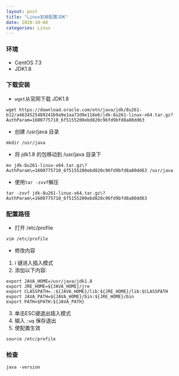 ```yaml
---
layout: post
title: "Linux安装配置JDK"
date: 2020-10-08
categories: Linux
---
```


### 环境
* CentOS 7.3
* JDK1.8

### 下载安装
* `wget`从官网下载 JDK1.8
```
wget https://download.oracle.com/otn/java/jdk/8u261-b12/a4634525489241b9a9e1aa73d9e118e6/jdk-8u261-linux-x64.tar.gz?AuthParam=1600775710_6f5155200ebd820c96fd9bfd8a80dd63
```
* 创建 /usr/java 目录
```
mkdir /usr/java
```

* 将 jdk1.8 的包移动到 /usr/java 目录下
```
mv jdk-8u261-linux-x64.tar.gz\?AuthParam\=1600775710_6f5155200ebd820c96fd9bfd8a80dd63 /usr/java
```
* 使用`tar -zxvf`解压
```
tar -zxvf jdk-8u261-linux-x64.tar.gz\?AuthParam\=1600775710_6f5155200ebd820c96fd9bfd8a80dd63
```

### 配置路径
* 打开 /etc/profile
```
vim /etc/profile
```
* 修改内容
1. i 键进入插入模式
2. 添加以下内容:
```
export JAVA_HOME=/usr/java/jdk1.8
export JRE_HOME=${JAVA_HOME}/jre
export CLASSPATH=.:${JAVA_HOME}/lib:${JRE_HOME}/lib:$CLASSPATH
export JAVA_PATH=${JAVA_HOME}/bin:${JRE_HOME}/bin
export PATH=$PATH:${JAVA_PATH}
```
3. 单击ESC键退出插入模式
4. 输入 `:wq` 保存退出
5. 使配置生效
```
source /etc/profile
```

### 检查
```
java -version
```
